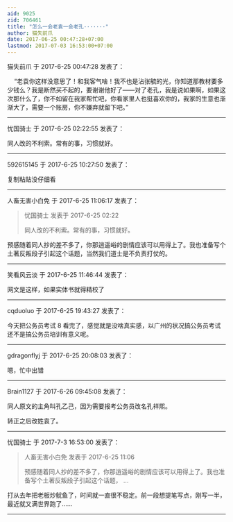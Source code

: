 ```yaml
---
aid: 9025
zid: 706461
title: "怎么一会老袁一会老孔·······"
author: 猫失前爪
date: 2017-06-25 00:47:28+07:00
lastmod: 2017-07-03 16:53:00+07:00
---
```


猫失前爪 于 2017-6-25 00:47:28 发表了：

&nbsp; &nbsp; “老袁你这样没意思了！和我客气啥！我不也是沾张毓的光，你知道那教材要多少钱么？我是断然买不起的，要谢谢他好了——对了老孔，我是说如果啊，如果这次那什么了，你不如留在我家帮忙吧，你看家里人也挺喜欢你的，我家的生意也渐渐大了，需要一个账房，你不嫌弃就留下吧。”

---

忧国骑士 于 2017-6-25 02:22:55 发表了：

同人改的不利索。常有的事，习惯就好。

---

592615145 于 2017-6-25 10:27:50 发表了：

复制粘贴没仔细看

---

人畜无害小白免 于 2017-6-25 11:06:17 发表了：

> 忧国骑士 发表于 2017-6-25 02:22
>
> 同人改的不利索。常有的事，习惯就好。

预感随着同人抄的差不多了，你那逍遥峪的剧情应该可以用得上了。我也准备写个土著反叛段子引起这个话题，当然我们道士是不负责打仗的。

---

笑看风云淡 于 2017-6-25 11:46:44 发表了：

网文是这样，如果实体书就得精校了

---

cqduoluo 于 2017-6-25 19:43:27 发表了：

今天把公务员考试 8 看完了，感觉就是没啥真实感，以广州的状况搞公务员考试还不是搞公务员培训有意义呢。

---

gdragonflyj 于 2017-6-25 20:08:03 发表了：

嗯，忙中出错

---

Brain1127 于 2017-6-26 09:45:08 发表了：

同人原文的主角叫孔乙己，因为需要报考公务员改名孔祥熙。

转正之后改姓袁了。

---

忧国骑士 于 2017-7-3 16:53:00 发表了：

> 人畜无害小白免 发表于 2017-6-25 11:06
>
> 预感随着同人抄的差不多了，你那逍遥峪的剧情应该可以用得上了。我也准备写个土著反叛段子引起这个话题， ...

打从去年把老板炒鱿鱼了，时间就一直很不稳定。前一段想提笔写点，刚写一半，最近就又满世界跑了......

---
